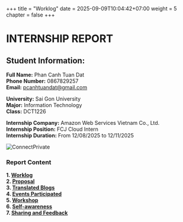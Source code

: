 +++
title = "Worklog"
date = 2025-09-09T10:04:42+07:00
weight = 5
chapter = false
+++

# **INTERNSHIP REPORT**

## Student Information:

**Full Name:** Phan Canh Tuan Dat  
**Phone Number:** 0867829257   
**Email:** pcanhtuandat@gmail.com  

**University:** Sai Gon University  
**Major:** Information Technology  
**Class:** DCT1226

**Internship Company:** Amazon Web Services Vietnam Co., Ltd.  
**Internship Position:** FCJ Cloud Intern  
**Internship Duration:** From 12/08/2025 to 12/11/2025


![ConnectPrivate](/images/forest.jpg)


### Report Content
**1. [Worklog](1-Worklog)**  
**2. [Proposal](2-Proposal)**  
**3. [Translated Blogs](3-TranslatedBlogs)**  
**4. [Events Participated](4-EventsParticipated)**  
**5. [Workshop](5-Workshop)**  
**6. [Self-awareness](6-Self-awareness)**  
**7. [Sharing and Feedback](7-SharingAndFeedback)**  

